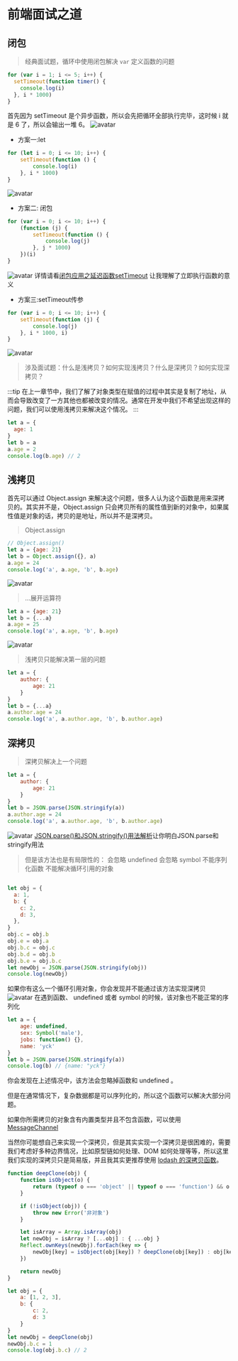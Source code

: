 # 前端面试之道
## 闭包
>经典面试题，循环中使用闭包解决 `var` 定义函数的问题
```js
for (var i = 1; i <= 5; i++) {
  setTimeout(function timer() {
    console.log(i)
  }, i * 1000)
}
```
首先因为 setTimeout 是个异步函数，所以会先把循环全部执行完毕，这时候 i 就是 6 了，所以会输出一堆 6。
![avatar](./public/01.png)

- 方案一:let
```js
for (let i = 0; i <= 10; i++) {
    setTimeout(function () {
        console.log(i)
    }, i * 1000)
}
```
![avatar](./public/02.png)

- 方案二: 闭包
```js
for (var i = 0; i <= 10; i++) {
    (function (j) {
        setTimeout(function () {
            console.log(j)
        }, j * 1000)
    })(i)
}
```
![avatar](./public/02.png)
详情请看[闭包应用之延迟函数setTimeout](https://www.cnblogs.com/camille666/p/js_setTimeout.html)
让我理解了立即执行函数的意义

- 方案三:setTimeout传参
```js
for (var i = 0; i <= 10; i++) {
    setTimeout(function (j) {
        console.log(j)
    }, i * 1000, i)
}

```
![avatar](./public/02.png)


>涉及面试题：什么是浅拷贝？如何实现浅拷贝？什么是深拷贝？如何实现深拷贝？

:::tip
在上一章节中，我们了解了对象类型在赋值的过程中其实是复制了地址，从而会导致改变了一方其他也都被改变的情况。通常在开发中我们不希望出现这样的问题，我们可以使用浅拷贝来解决这个情况。
:::
```js
let a = {
  age: 1
}
let b = a
a.age = 2
console.log(b.age) // 2
```
## 浅拷贝
首先可以通过 Object.assign 来解决这个问题，很多人认为这个函数是用来深拷贝的。其实并不是，Object.assign 只会拷贝所有的属性值到新的对象中，如果属性值是对象的话，拷贝的是地址，所以并不是深拷贝。

> Object.assign
```js
// Object.assign()
let a = {age: 21}
let b = Object.assign({}, a)
a.age = 24
console.log('a', a.age, 'b', b.age)
```
![avatar](./public/03.png)

> ...展开运算符
```js
let a = {age: 21}
let b = {...a}
a.age = 25
console.log('a', a.age, 'b', b.age)
```
![avatar](./public/03.png)

> 浅拷贝只能解决第一层的问题
```js
let a = {
    author: {
        age: 21
    }
}
let b = {...a}
a.author.age = 24
console.log('a', a.author.age, 'b', b.author.age)
```
## 深拷贝
> 深拷贝解决上一个问题
```js
let a = {
    author: {
        age: 21
    }
}
let b = JSON.parse(JSON.stringify(a))
a.author.age = 24
console.log('a', a.author.age, 'b', b.author.age)
```
![avatar](./public/04.png)
[JSON.parse()和JSON.stringify()用法解析](https://blog.csdn.net/weixin_40475396/article/details/79723413)让你明白JSON.parse和stringify用法

>但是该方法也是有局限性的：
会忽略 undefined
会忽略 symbol
不能序列化函数
不能解决循环引用的对象
```js

let obj = {
  a: 1,
  b: {
    c: 2,
    d: 3,
  },
}
obj.c = obj.b
obj.e = obj.a
obj.b.c = obj.c
obj.b.d = obj.b
obj.b.e = obj.b.c
let newObj = JSON.parse(JSON.stringify(obj))
console.log(newObj)
```
如果你有这么一个循环引用对象，你会发现并不能通过该方法实现深拷贝
![avatar](./public/05.png)
在遇到函数、 undefined 或者 symbol 的时候，该对象也不能正常的序列化
```js
let a = {
    age: undefined,
    sex: Symbol('male'),
    jobs: function() {},
    name: 'yck'
}
let b = JSON.parse(JSON.stringify(a))
console.log(b) // {name: "yck"}
```
你会发现在上述情况中，该方法会忽略掉函数和 undefined 。

但是在通常情况下，复杂数据都是可以序列化的，所以这个函数可以解决大部分问题。

如果你所需拷贝的对象含有内置类型并且不包含函数，可以使用 [MessageChannel](https://developer.mozilla.org/zh-CN/docs/Web/API/MessageChannel)

当然你可能想自己来实现一个深拷贝，但是其实实现一个深拷贝是很困难的，需要我们考虑好多种边界情况，比如原型链如何处理、DOM 如何处理等等，所以这里我们实现的深拷贝只是简易版，并且我其实更推荐使用 [lodash 的深拷贝函数](https://lodash.com/docs/4.17.11#cloneDeep)。

```js
function deepClone(obj) {
    function isObject(o) {
        return (typeof o === 'object' || typeof o === 'function') && o !== null
    }

    if (!isObject(obj)) {
        throw new Error('非对象')
    }

    let isArray = Array.isArray(obj)
    let newObj = isArray ? [...obj] : { ...obj }
    Reflect.ownKeys(newObj).forEach(key => {
        newObj[key] = isObject(obj[key]) ? deepClone(obj[key]) : obj[key]
    })

    return newObj
}

let obj = {
    a: [1, 2, 3],
    b: {
        c: 2,
        d: 3
    }
}
let newObj = deepClone(obj)
newObj.b.c = 1
console.log(obj.b.c) // 2

```
